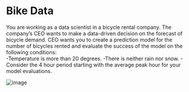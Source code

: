 # Bike Data
You are working as a data scientist in a bicycle rental company. The company’s CEO wants to make a data-driven decision on the forecast of bicycle demand. CEO wants you to create a prediction model for the number of bicycles rented and evaluate the success of the model on the following conditions:    
-Temperature is more than 20 degrees. 
-There is neither rain nor snow. 
-Consider the 4 hour period starting with the average peak hour for your model evaluations.

![image](https://user-images.githubusercontent.com/91855028/165248861-60fdd3bd-9e4c-4a70-b77f-e2d119fb0fbc.png)


